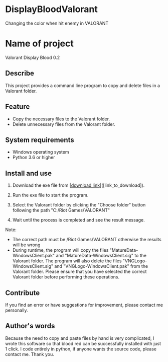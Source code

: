 # DisplayBloodValorant
Changing the color when hit enemy in VALORANT

# Name of project
Valorant Display Blood 0.2

## Describe

This project provides a command line program to copy and delete files in a Valorant folder.

## Feature

- Copy the necessary files to the Valorant folder.
- Delete unnecessary files from the Valorant folder.

## System requirements

- Windows operating system
- Python 3.6 or higher

## Install and use

1. Download the exe file from [[download link](https://drive.google.com/drive/folders/1U4eFpbR6c9WVtzAGX8l8WQ-cjO0iy_pv?usp=sharing)]([link_to_download]).
2. Run the exe file to start the program.
3. Select the Valorant folder by clicking the "Choose folder" button following the path "C:/Riot Games/VALORANT"

4. Wait until the process is completed and see the result message.

Note:
- The correct path must be /Riot Games/VALORANT otherwise the results will be wrong
- During runtime, the program will copy the files "MatureData-WindowsClient.pak" and "MatureData-WindowsClient.sig" to the Valorant folder. The program will also delete the files "VNGLogo-WindowsClient.sig" and "VNGLogo-WindowsClient.pak" from the Valorant folder. Please ensure that you have selected the correct Valorant folder before performing these operations.

## Contribute

If you find an error or have suggestions for improvement, please contact me personally.


## Author's words

Because the need to copy and paste files by hand is very complicated, I wrote this software so that blood red can be successfully installed with just 1 click. I code entirely in python, if anyone wants the source code, please contact me. Thank you.

